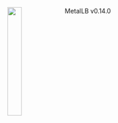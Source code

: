 ---
---
<img align="left" src="/images/logo/metallb-white.png" width="25%"></img>
MetalLB v0.14.0
<p style="clear: both"></p>
